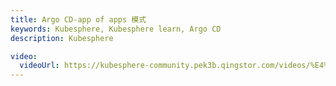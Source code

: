 ```yaml
---
title: Argo CD-app of apps 模式
keywords: Kubesphere, Kubesphere learn, Argo CD
description: Kubesphere

video: 
  videoUrl: https://kubesphere-community.pek3b.qingstor.com/videos/%E4%BA%91%E5%8E%9F%E7%94%9F%E5%AE%9E%E6%88%98/%E7%AC%AC%E4%BA%8C%E6%9C%9F/27%E3%80%81Argo%20CD-app%20of%20apps%20%E6%A8%A1%E5%BC%8F.mp4
---
```

